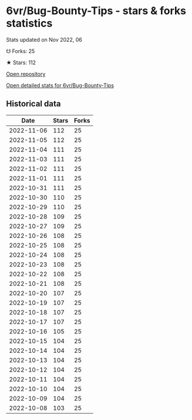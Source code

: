 # 6vr/Bug-Bounty-Tips - stars & forks statistics

Stats updated on Nov 2022, 06

☋ Forks: 25

★ Stars: 112

[Open repository](https://github.com/6vr/Bug-Bounty-Tips)

[Open detailed stats for 6vr/Bug-Bounty-Tips](https://reviewgithub.com/rep/6vr/Bug-Bounty-Tips)

## Historical data
| Date | Stars | Forks |
|------|-------|-------|
| 2022-11-06 | 112 | 25 | 
| 2022-11-05 | 112 | 25 | 
| 2022-11-04 | 111 | 25 | 
| 2022-11-03 | 111 | 25 | 
| 2022-11-02 | 111 | 25 | 
| 2022-11-01 | 111 | 25 | 
| 2022-10-31 | 111 | 25 | 
| 2022-10-30 | 110 | 25 | 
| 2022-10-29 | 110 | 25 | 
| 2022-10-28 | 109 | 25 | 
| 2022-10-27 | 109 | 25 | 
| 2022-10-26 | 108 | 25 | 
| 2022-10-25 | 108 | 25 | 
| 2022-10-24 | 108 | 25 | 
| 2022-10-23 | 108 | 25 | 
| 2022-10-22 | 108 | 25 | 
| 2022-10-21 | 108 | 25 | 
| 2022-10-20 | 107 | 25 | 
| 2022-10-19 | 107 | 25 | 
| 2022-10-18 | 107 | 25 | 
| 2022-10-17 | 107 | 25 | 
| 2022-10-16 | 105 | 25 | 
| 2022-10-15 | 104 | 25 | 
| 2022-10-14 | 104 | 25 | 
| 2022-10-13 | 104 | 25 | 
| 2022-10-12 | 104 | 25 | 
| 2022-10-11 | 104 | 25 | 
| 2022-10-10 | 104 | 25 | 
| 2022-10-09 | 104 | 25 | 
| 2022-10-08 | 103 | 25 | 

